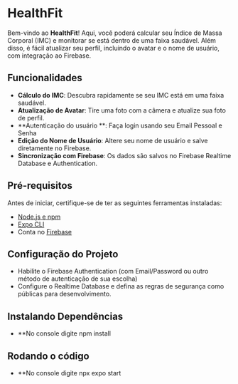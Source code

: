 # HealthFit

Bem-vindo ao **HealthFit**! Aqui, você poderá calcular seu Índice de Massa Corporal (IMC) e monitorar se está dentro de uma faixa saudável. Além disso, é fácil atualizar seu perfil, incluindo o avatar e o nome de usuário, com integração ao Firebase.

## Funcionalidades

- **Cálculo do IMC**: Descubra rapidamente se seu IMC está em uma faixa saudável.
- **Atualização de Avatar**: Tire uma foto com a câmera e atualize sua foto de perfil.
- **Autenticação do usuário **: Faça login usando seu Email Pessoal e Senha
- **Edição do Nome de Usuário**: Altere seu nome de usuário e salve diretamente no Firebase.
- **Sincronização com Firebase**: Os dados são salvos no Firebase Realtime Database e Authentication.

## Pré-requisitos

Antes de iniciar, certifique-se de ter as seguintes ferramentas instaladas:

- [Node.js e npm](https://nodejs.org/)
- [Expo CLI](https://docs.expo.dev/get-started/installation/)
- Conta no [Firebase](https://firebase.google.com/)

## Configuração do Projeto

- Habilite o Firebase Authentication (com Email/Password ou outro método de autenticação de sua escolha)
- Configure o Realtime Database e defina as regras de segurança como públicas para desenvolvimento.

##  Instalando Dependências

- **No console digite npm install

##  Rodando o código

- **No console digite npx expo start
